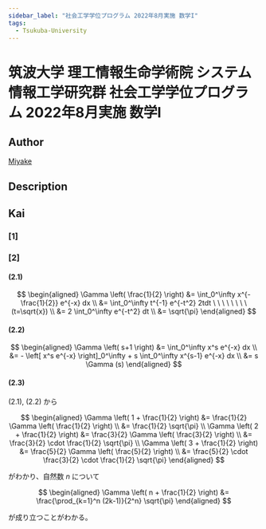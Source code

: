 ```yaml
---
sidebar_label: "社会工学学位プログラム 2022年8月実施 数学I"
tags:
  - Tsukuba-University
---
```

# 筑波大学 理工情報生命学術院 システム情報工学研究群 社会工学学位プログラム 2022年8月実施 数学I

## **Author**
[Miyake](https://miyake.github.io/exams/index.html)

## **Description**

## **Kai**
### \[1\]

### \[2\]
#### (2.1)

$$
  \begin{aligned}
  \Gamma \left( \frac{1}{2} \right)
  &= \int_0^\infty x^{-\frac{1}{2}} e^{-x} dx
  \\
  &= \int_0^\infty t^{-1} e^{-t^2} 2tdt
  \ \ \ \ \ \ \ \ (t=\sqrt{x})
  \\
  &= 2 \int_0^\infty e^{-t^2} dt
  \\
  &= \sqrt{\pi}
  \end{aligned}
$$

#### (2.2)

$$
  \begin{aligned}
  \Gamma \left( s+1 \right)
  &= \int_0^\infty x^s e^{-x} dx
  \\
  &= - \left[ x^s e^{-x} \right]_0^\infty + s \int_0^\infty x^{s-1} e^{-x} dx
  \\
  &= s \Gamma (s)
  \end{aligned}
$$

#### (2.3)
(2.1), (2.2) から

$$
  \begin{aligned}
  \Gamma \left( 1 + \frac{1}{2} \right)
  &= \frac{1}{2} \Gamma \left( \frac{1}{2} \right)
  \\
  &= \frac{1}{2} \sqrt{\pi}
  \\
  \Gamma \left( 2 + \frac{1}{2} \right)
  &= \frac{3}{2} \Gamma \left( \frac{3}{2} \right)
  \\
  &= \frac{3}{2} \cdot \frac{1}{2} \sqrt{\pi}
  \\
  \Gamma \left( 3 + \frac{1}{2} \right)
  &= \frac{5}{2} \Gamma \left( \frac{5}{2} \right)
  \\
  &= \frac{5}{2} \cdot \frac{3}{2} \cdot \frac{1}{2} \sqrt{\pi}
  \end{aligned}
$$

がわかり、自然数 $n$ について

$$
  \begin{aligned}
  \Gamma \left( n + \frac{1}{2} \right)
  &= \frac{\prod_{k=1}^n (2k-1)}{2^n} \sqrt{\pi}
  \end{aligned}
$$

が成り立つことがわかる。